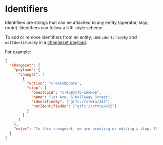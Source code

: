 # Identifiers

Identifiers are strings that can be attached to any entity (operator, stop, route). Identifiers can follow a URI-style scheme.

To add or remove identifiers from an entity, use `identifiedBy` and `notIdentifiedBy` in a [changeset payload](doc/changesets.md).

For example:

  ````json
  {
    "changeset": {
      "payload": {
        "changes": [
          {
            "action": "createUpdate",
            "stop": {
              "onestopId": "s-9q8yt4b-1AvHoS",
              "name": "1st Ave. & Holloway Street",
              "identifiedBy": ["gtfs://sfmta/343"],
              "notIdentifiedBy": ["gtfs://sfmta/422"]
            }
          }
        ]
      },
      "notes": "In this changeset, we are creating or editing a stop. If a stop with this Onestop ID already exists, we'll just update its name. If it does not already exist, we will create it."
    }
  }
  ````
